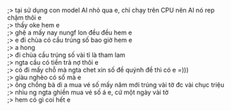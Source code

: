 ;> tại sử dụng con model AI nhỏ qua e, chỉ chạy trên CPU nên AI nó rep chậm thôi e<br>
;> thấy oke hem e<br>
;> ghệ a mấy nay nungf lon đều đều hem e<br>
;> e đi chùa có cầu trúng số bao giờ hem e<br>
;> a hong<br>
;> đi chùa cầu trúng số vài tỉ là tham lam<br>
;> ngta cầu có tiền trả nợ thôi e<br>
;> có đi mấy chỗ mà ngta chet xin số đề quýnh đề thì có e =)))<br>
;> giàu nghèo có số mà e<br>
;> ông chồng bà dì a mua vé số mấy năm mới trúng vài tờ đc vài chục triệu<br>
;> nhìu ng ngta ghiền mua vé số á e, cứ một ngày vài tờ<br>
;> hem có gì coi hết e
